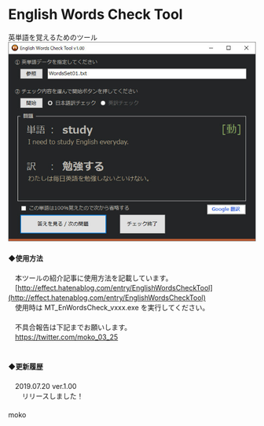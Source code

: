 # English Words Check Tool
英単語を覚えるためのツール  
![image](image/ss.jpg)
　  
　  
**◆使用方法**  
　  
　本ツールの紹介記事に使用方法を記載しています。  
　[http://effect.hatenablog.com/entry/EnglishWordsCheckTool](http://effect.hatenablog.com/entry/EnglishWordsCheckTool) 
　  
　使用時は MT_EnWordsCheck_vxxx.exe を実行してください。  
　  
　不具合報告は下記までお願いします。  
　https://twitter.com/moko_03_25  
　  
　  
**◆更新履歴**  
　  
　2019.07.20 ver.1.00  
　　リリースしました！  
　  
moko
